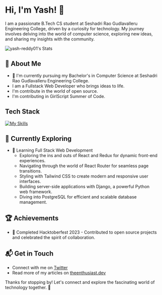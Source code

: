 # Hi, I'm Yash! 👋

I am a passionate B.Tech CS student at Seshadri Rao Gudlavalleru Engineering College, driven by a curiosity for technology. My journey involves delving into the world of computer science, exploring new ideas, and sharing my insights with the community.

![yash-reddy01's Stats](https://github-readme-stats.vercel.app/api?username=yash-reddy01&theme=vue-dark&show_icons=true&hide_border=true&count_private=true)

## 🚀 About Me

- 🔭 I'm currently pursuing my Bachelor's in Computer Science at Seshadri Rao Gudlavalleru Engineering College.
-  I am a Fullstack Web Developer who brings ideas to life.
-  I'm contribute in the world of open source.
-  I'm contributing in GirlScript Summer of Code.


## Tech Stack
[![My Skills](https://skillicons.dev/icons?i=js,html,css,aws)](https://skillicons.dev)

## 🌱 Currently Exploring

- 🚀 Learning Full Stack Web Development
  - Exploring the ins and outs of React and Redux for dynamic front-end experiences.
  - Navigating through the world of React Router for seamless page transitions.
  - Styling with Tailwind CSS to create modern and responsive user interfaces.
  - Building server-side applications with Django, a powerful Python web framework.
  - Diving into PostgreSQL for efficient and scalable database management.

 ## 🏆 Achievements

- 🌟 Completed Hacktoberfest 2023 - Contributed to open source projects and celebrated the spirit of collaboration.


## 📬 Get in Touch

- Connect with me on [Twitter](https://twitter.com/introvertedbot)
- Read more of my articles on [theenthusiast.dev](https://theenthusiast.dev)

Thanks for stopping by! Let's connect and explore the fascinating world of technology together. 🚀



<!--

Here are some ideas to get you started:

- 🔭 I’m currently working on ...
- 🌱 I’m currently learning ...
- 👯 I’m looking to collaborate on ...
- 🤔 I’m looking for help with ...
- 💬 Ask me about ...
- 📫 How to reach me: ...
- 😄 Pronouns: ...
- ⚡ Fun fact: ...
-->


